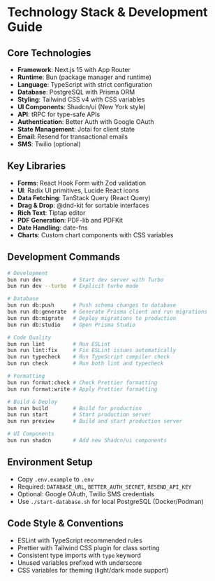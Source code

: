 # Technology Stack & Development Guide

## Core Technologies

- **Framework**: Next.js 15 with App Router
- **Runtime**: Bun (package manager and runtime)
- **Language**: TypeScript with strict configuration
- **Database**: PostgreSQL with Prisma ORM
- **Styling**: Tailwind CSS v4 with CSS variables
- **UI Components**: Shadcn/ui (New York style)
- **API**: tRPC for type-safe APIs
- **Authentication**: Better Auth with Google OAuth
- **State Management**: Jotai for client state
- **Email**: Resend for transactional emails
- **SMS**: Twilio (optional)

## Key Libraries

- **Forms**: React Hook Form with Zod validation
- **UI**: Radix UI primitives, Lucide React icons
- **Data Fetching**: TanStack Query (React Query)
- **Drag & Drop**: @dnd-kit for sortable interfaces
- **Rich Text**: Tiptap editor
- **PDF Generation**: PDF-lib and PDFKit
- **Date Handling**: date-fns
- **Charts**: Custom chart components with CSS variables

## Development Commands

```bash
# Development
bun run dev          # Start dev server with Turbo
bun run dev --turbo  # Explicit turbo mode

# Database
bun run db:push      # Push schema changes to database
bun run db:generate  # Generate Prisma client and run migrations
bun run db:migrate   # Deploy migrations to production
bun run db:studio    # Open Prisma Studio

# Code Quality
bun run lint         # Run ESLint
bun run lint:fix     # Fix ESLint issues automatically
bun run typecheck    # Run TypeScript compiler check
bun run check        # Run both lint and typecheck

# Formatting
bun run format:check # Check Prettier formatting
bun run format:write # Apply Prettier formatting

# Build & Deploy
bun run build        # Build for production
bun run start        # Start production server
bun run preview      # Build and start production server

# UI Components
bun run shadcn       # Add new Shadcn/ui components
```

## Environment Setup

- Copy `.env.example` to `.env`
- Required: `DATABASE_URL`, `BETTER_AUTH_SECRET`, `RESEND_API_KEY`
- Optional: Google OAuth, Twilio SMS credentials
- Use `./start-database.sh` for local PostgreSQL (Docker/Podman)

## Code Style & Conventions

- ESLint with TypeScript recommended rules
- Prettier with Tailwind CSS plugin for class sorting
- Consistent type imports with `type` keyword
- Unused variables prefixed with underscore
- CSS variables for theming (light/dark mode support)

